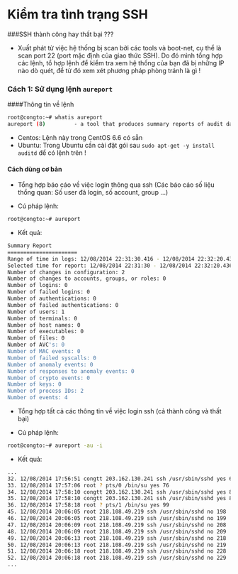 Kiểm tra tình trạng SSH
================
###SSH thành công hay thất bại ???
- Xuất phát từ việc hệ thống bị scan bởi các tools và boot-net, cụ thể là scan port 22 (port mặc định của giao thức SSH).
Do đó mình tổng hợp các lệnh, tổ hợp lệnh để kiểm tra xem hệ thống của bạn đã bị những IP nào dò quét, để từ đó xem xét phương 
pháp phòng tránh là gì !

### Cách 1: Sử dụng lệnh `aureport`
####Thông tin về lệnh
```sh
root@congto:~# whatis aureport
aureport (8)         - a tool that produces summary reports of audit daemon logs
```
- Centos:  Lệnh này trong CentOS 6.6 có sẵn
- Ubuntu: Trong Ubuntu cần cài đặt gói sau `sudo apt-get -y install auditd` để có lệnh trên !

#### Cách dùng cơ bản
- Tổng hợp báo cáo về việc login thông qua ssh (Các báo cáo số liệu thổng quan: Số user đã login, số account, group ...)

+ Cú pháp lệnh: 
```sh
root@congto:~# aureport
```
+ Kết quả:
```sh
Summary Report
======================
Range of time in logs: 12/08/2014 22:31:30.416 - 12/08/2014 22:32:20.436
Selected time for report: 12/08/2014 22:31:30 - 12/08/2014 22:32:20.436
Number of changes in configuration: 2
Number of changes to accounts, groups, or roles: 0
Number of logins: 0
Number of failed logins: 0
Number of authentications: 0
Number of failed authentications: 0
Number of users: 1
Number of terminals: 0
Number of host names: 0
Number of executables: 0
Number of files: 0
Number of AVC's: 0
Number of MAC events: 0
Number of failed syscalls: 0
Number of anomaly events: 0
Number of responses to anomaly events: 0
Number of crypto events: 0
Number of keys: 0
Number of process IDs: 2
Number of events: 4

```

- Tổng hợp tất cả các thông tin về việc login ssh (cả thành công và thất bại)

+ Cú pháp lệnh:
```sh
root@congto:~# aureport -au -i
```

+ Kết quả: 
```sh
...
32. 12/08/2014 17:56:51 congtt 203.162.130.241 ssh /usr/sbin/sshd yes 66
33. 12/08/2014 17:57:06 root ? pts/0 /bin/su yes 76
34. 12/08/2014 17:58:10 congtt 203.162.130.241 ssh /usr/sbin/sshd yes 86
35. 12/08/2014 17:58:10 congtt 203.162.130.241 ssh /usr/sbin/sshd yes 89
36. 12/08/2014 17:58:18 root ? pts/1 /bin/su yes 99
45. 12/08/2014 20:06:05 root 218.108.49.219 ssh /usr/sbin/sshd no 198
46. 12/08/2014 20:06:05 root 218.108.49.219 ssh /usr/sbin/sshd no 199
47. 12/08/2014 20:06:09 root 218.108.49.219 ssh /usr/sbin/sshd no 208
48. 12/08/2014 20:06:09 root 218.108.49.219 ssh /usr/sbin/sshd no 209
49. 12/08/2014 20:06:13 root 218.108.49.219 ssh /usr/sbin/sshd no 218
50. 12/08/2014 20:06:13 root 218.108.49.219 ssh /usr/sbin/sshd no 219
51. 12/08/2014 20:06:18 root 218.108.49.219 ssh /usr/sbin/sshd no 228
52. 12/08/2014 20:06:18 root 218.108.49.219 ssh /usr/sbin/sshd no 229
...
```

